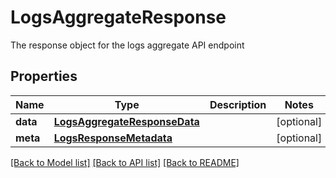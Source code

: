 # LogsAggregateResponse

The response object for the logs aggregate API endpoint
## Properties
Name | Type | Description | Notes
------------ | ------------- | ------------- | -------------
**data** | [**LogsAggregateResponseData**](LogsAggregateResponseData.md) |  | [optional] 
**meta** | [**LogsResponseMetadata**](LogsResponseMetadata.md) |  | [optional] 

[[Back to Model list]](README.md#documentation-for-models) [[Back to API list]](README.md#documentation-for-api-endpoints) [[Back to README]](README.md)


